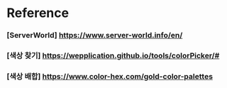 # Reference

### [ServerWorld] https://www.server-world.info/en/
### [색상 찾기] https://wepplication.github.io/tools/colorPicker/#
### [색상 배합] https://www.color-hex.com/gold-color-palettes
